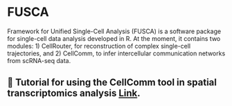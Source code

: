 # FUSCA
Framework for Unified Single-Cell Analysis (FUSCA) is a software package for single-cell data analysis developed in R. At the moment, it contains two modules: 1) CellRouter, for reconstruction of complex single-cell trajectories, and 2) CellComm, to infer intercellular communication networks from scRNA-seq data.

## :notebook_with_decorative_cover: Tutorial for using the CellComm tool in spatial transcriptomics analysis [Link](https://github.com/edroaldo/fusca/blob/main/tutorial/CellComm_tutorial.ipynb).
